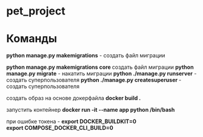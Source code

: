 # pet_project
<h1>Команды</h1>
<b>python manage.py makemigrations</b> - создать файл миграции

<b>python manage.py makemigrations core </b> создать файл миграции
<b>python manage.py migrate</b> - накатить миграции
<b>python ./manage.py runserver</b> - создать суперпользователя
<b>python ./manage.py createsuperuser </b>- создать суперпользователя

создать образ на основе докерфайла <b>docker build . </b>

запустить контейнер <b>docker run -it --name app python  /bin/bash </b>

при ошибке токена -  <b>export DOCKER_BUILDKIT=0</b>  
<b>export COMPOSE_DOCKER_CLI_BUILD=0</b>
